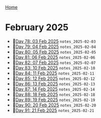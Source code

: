 [Home](../../main.md)

# February 2025



- 📝[Day 78: 03 Feb 2025](./02/notes_2025-02-03.md) `notes_2025-02-03`
- 📝[Day 79: 04 Feb 2025](./02/notes_2025-02-04.md) `notes_2025-02-04`
- 📝[Day 80: 05 Feb 2025](./02/notes_2025-02-05.md) `notes_2025-02-05`
- 📝[Day 81: 06 Feb 2025](./02/notes_2025-02-06.md) `notes_2025-02-06`
- 📝[Day 82: 07 Feb 2025](./02/notes_2025-02-07.md) `notes_2025-02-07`
- 📝[Day 83: 10 Feb 2025](./02/notes_2025-02-10.md) `notes_2025-02-10`
- 📝[Day 84: 11 Feb 2025](./02/notes_2025-02-11.md) `notes_2025-02-11`
- 📝[Day 85: 12 Feb 2025](./02/notes_2025-02-12.md) `notes_2025-02-12`
- 📝[Day 86: 13 Feb 2025](./02/notes_2025-02-13.md) `notes_2025-02-13`
- 📝[Day 87: 14 Feb 2025](./02/notes_2025-02-14.md) `notes_2025-02-14`
- 📝[Day 88: 18 Feb 2025](./02/notes_2025-02-18.md) `notes_2025-02-18`
- 📝[Day 89: 19 Feb 2025](./02/notes_2025-02-19.md) `notes_2025-02-19`
- 📝[Day 90: 20 Feb 2025](./02/notes_2025-02-20.md) `notes_2025-02-20`
- 📝[Day 91: 21 Feb 2025](./02/notes_2025-02-21.md) `notes_2025-02-21`
